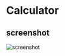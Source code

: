 
# Calculator
## screenshot
![screenshot](https://user-images.githubusercontent.com/33368759/34453352-c1134ac8-ed78-11e7-9912-4d71eec3a543.jpg)

